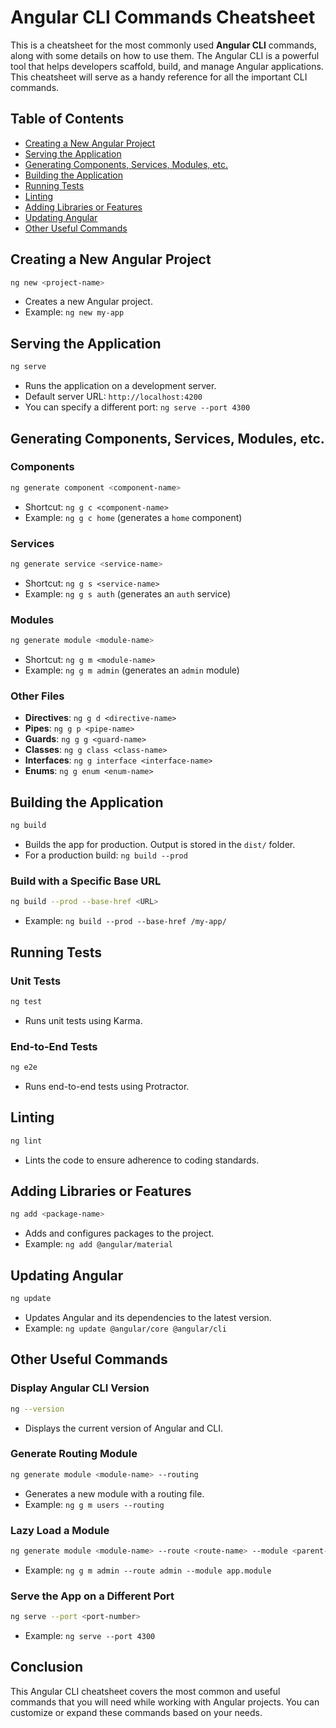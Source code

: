 
# Angular CLI Commands Cheatsheet

This is a cheatsheet for the most commonly used **Angular CLI** commands, along with some details on how to use them. The Angular CLI is a powerful tool that helps developers scaffold, build, and manage Angular applications. This cheatsheet will serve as a handy reference for all the important CLI commands.

## Table of Contents

- [Creating a New Angular Project](#creating-a-new-angular-project)
- [Serving the Application](#serving-the-application)
- [Generating Components, Services, Modules, etc.](#generating-components-services-modules-etc)
- [Building the Application](#building-the-application)
- [Running Tests](#running-tests)
- [Linting](#linting)
- [Adding Libraries or Features](#adding-libraries-or-features)
- [Updating Angular](#updating-angular)
- [Other Useful Commands](#other-useful-commands)

## Creating a New Angular Project

```bash
ng new <project-name>
```
- Creates a new Angular project.
- Example: `ng new my-app`

## Serving the Application

```bash
ng serve
```
- Runs the application on a development server.
- Default server URL: `http://localhost:4200`
- You can specify a different port: `ng serve --port 4300`

## Generating Components, Services, Modules, etc.

### Components

```bash
ng generate component <component-name>
```
- Shortcut: `ng g c <component-name>`
- Example: `ng g c home` (generates a `home` component)

### Services

```bash
ng generate service <service-name>
```
- Shortcut: `ng g s <service-name>`
- Example: `ng g s auth` (generates an `auth` service)

### Modules

```bash
ng generate module <module-name>
```
- Shortcut: `ng g m <module-name>`
- Example: `ng g m admin` (generates an `admin` module)

### Other Files

- **Directives**: `ng g d <directive-name>`
- **Pipes**: `ng g p <pipe-name>`
- **Guards**: `ng g g <guard-name>`
- **Classes**: `ng g class <class-name>`
- **Interfaces**: `ng g interface <interface-name>`
- **Enums**: `ng g enum <enum-name>`

## Building the Application

```bash
ng build
```
- Builds the app for production. Output is stored in the `dist/` folder.
- For a production build: `ng build --prod`

### Build with a Specific Base URL

```bash
ng build --prod --base-href <URL>
```
- Example: `ng build --prod --base-href /my-app/`

## Running Tests

### Unit Tests

```bash
ng test
```
- Runs unit tests using Karma.

### End-to-End Tests

```bash
ng e2e
```
- Runs end-to-end tests using Protractor.

## Linting

```bash
ng lint
```
- Lints the code to ensure adherence to coding standards.

## Adding Libraries or Features

```bash
ng add <package-name>
```
- Adds and configures packages to the project.
- Example: `ng add @angular/material`

## Updating Angular

```bash
ng update
```
- Updates Angular and its dependencies to the latest version.
- Example: `ng update @angular/core @angular/cli`

## Other Useful Commands

### Display Angular CLI Version

```bash
ng --version
```
- Displays the current version of Angular and CLI.

### Generate Routing Module

```bash
ng generate module <module-name> --routing
```
- Generates a new module with a routing file.
- Example: `ng g m users --routing`

### Lazy Load a Module

```bash
ng generate module <module-name> --route <route-name> --module <parent-module>
```
- Example: `ng g m admin --route admin --module app.module`

### Serve the App on a Different Port

```bash
ng serve --port <port-number>
```
- Example: `ng serve --port 4300`

## Conclusion

This Angular CLI cheatsheet covers the most common and useful commands that you will need while working with Angular projects. You can customize or expand these commands based on your needs.
